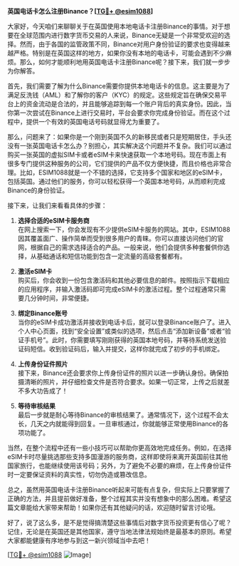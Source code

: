 **英国电话卡怎么注册Binance？[[TG💪+ @esim1088](https://t.me/s/esim1088)]**

大家好，今天咱们来聊聊关于在英国使用本地电话卡注册Binance的事情。对于想要在全球范围内进行数字货币交易的人来说，Binance无疑是一个非常受欢迎的选择。然而，由于各国的监管政策不同，Binance对用户身份验证的要求也变得越来越严格。特别是在英国这样的地方，如果你没有本地的电话卡，可能会遇到不少麻烦。那么，如何才能顺利地用英国电话卡注册Binance呢？接下来，我们就一步步为你解答。

首先，我们需要了解为什么Binance需要你提供本地电话卡的信息。这主要是为了满足反洗钱（AML）和了解你的客户（KYC）的规定。这些规定旨在确保交易平台上的资金流动是合法的，并且能够追踪到每一个账户背后的真实身份。因此，当你第一次尝试在Binance上进行交易时，平台会要求你完成身份验证。而在这个过程中，提供一个有效的英国电话号码就显得尤为重要了。

那么，问题来了：如果你是一个刚到英国不久的新移民或者只是短期居住，手头还没有一张英国电话卡怎么办？别担心，其实解决这个问题并不复杂。我们可以通过购买一张英国的虚拟SIM卡或者eSIM卡来快速获取一个本地号码。现在市面上有很多专门提供这种服务的公司，它们提供的产品不仅方便快捷，而且价格也非常合理。比如，ESIM1088就是一个不错的选择，它支持多个国家和地区的eSIM卡，包括英国。通过他们的服务，你可以轻松获得一个英国本地号码，从而顺利完成Binance的身份验证。

接下来，让我们来看看具体的步骤：

1. **选择合适的eSIM卡服务商**  
   在网上搜索一下，你会发现有不少提供eSIM卡服务的网站。其中，ESIM1088因其覆盖面广、操作简单而受到很多用户的青睐。你可以直接访问他们的官网，根据自己的需求选择适合的产品。一般来说，他们会提供多种套餐供你选择，从基础通话和短信功能到包含一定流量的高级套餐都有。

2. **激活eSIM卡**  
   购买后，你会收到一份包含激活码和其他必要信息的邮件。按照指示下载相应的应用程序，并输入激活码即可完成eSIM卡的激活过程。整个过程通常只需要几分钟时间，非常便捷。

3. **绑定Binance账号**  
   当你的eSIM卡成功激活并接收到电话卡后，就可以登录Binance账户了。进入个人中心页面，找到“安全设置”或类似的选项，然后点击“添加新设备”或者“验证手机号”。此时，你需要填写刚刚获得的英国本地号码，并等待系统发送验证码短信。收到验证码后，输入并提交，这样你就完成了初步的手机绑定。

4. **上传身份证件照片**  
   接下来，Binance还会要求你上传身份证件的照片以进一步确认身份。确保拍摄清晰的照片，并仔细检查文件是否符合要求。如果一切正常，上传之后就差不多大功告成了！

5. **等待审核结果**  
   最后一步就是耐心等待Binance的审核结果了。通常情况下，这个过程不会太长，几天之内就能得到回复。一旦审核通过，你就能够正常使用Binance的各项功能了。

当然，在整个流程中还有一些小技巧可以帮助你更高效地完成任务。例如，在选择eSIM卡时尽量挑选那些支持多国漫游的服务商，这样即使将来离开英国前往其他国家旅行，也能继续使用该号码；另外，为了避免不必要的麻烦，在上传身份证件时一定要保证资料的真实性，切勿伪造或篡改信息。

总之，虽然用英国电话卡注册Binance听起来可能有点复杂，但实际上只要掌握了正确的方法，并且提前做好准备，整个过程其实并没有想象中的那么困难。希望这篇文章能给大家带来帮助！如果你还有其他疑问的话，欢迎随时留言讨论哦。

好了，说了这么多，是不是觉得搞清楚这些事情后对数字货币投资更有信心了呢？记住，无论是在英国还是其他国家，遵守当地法律法规始终是最基本的原则。希望大家都能健康有序地参与到这一新兴领域当中去吧！

[[TG💪+ @esim1088](https://t.me/s/esim1088) ![Image](https://i.postimg.cc/4NQfJmqS/Snipaste-2025-05-13-00-14-12.png)]